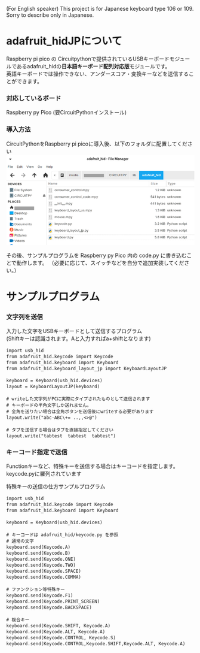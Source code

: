 (For English speaker)
This project is for Japanese keyboard type 106 or 109.
Sorry to describe only in Japanese.

# adafruit_hidJPについて
Raspberry pi pico の Circuitpythonで提供されているUSBキーボードモジュールであるadafruit_hidの**日本語キーボード配列対応版**モジュールです。  
英語キーボードでは操作できない、アンダースコア・変換キーなどを送信することができます。


### 対応しているボード
Raspberry py Pico (要CircuitPythonインストール)


### 導入方法
CircuitPythonをRaspberry pi picoに導入後、以下のフォルダに配置してください
![/xxx/xxx/Circuitpython/lib/adafruit_hid/](folder.png)

その後、サンプルプログラムを Raspberry py Pico 内の code.py に書き込むことで動作します。
（必要に応じて、スイッチなどを自分で追加実装してください。）

# サンプルプログラム
### 文字列を送信
入力した文字をUSBキーボードとして送信するプログラム  
(Shiftキーは認識されます。Aと入力すればa+shiftとなります)
```
import usb_hid
from adafruit_hid.keycode import Keycode
from adafruit_hid.keyboard import Keyboard
from adafruit_hid.keyboard_layout_jp import KeyboardLayoutJP

keyboard = Keyboard(usb_hid.devices)
layout = KeyboardLayoutJP(keyboard)

# writeした文字列がPCに実際にタイプされたものとして送信されます
# キーボードの半角文字しか送れません。
# 全角を送りたい場合は全角ボタンを送信後にwriteする必要があります
layout.write("abc-ABC\+= ..,,<>@")

# タブを送信する場合はタブを直接指定してください
layout.write("tabtest  tabtest  tabtest")
```
 
### キーコード指定で送信
Functionキーなど、特殊キーを送信する場合はキーコードを指定します。
keycode.pyに羅列されています


特殊キーの送信の仕方サンプルプログラム
```
import usb_hid
from adafruit_hid.keycode import Keycode
from adafruit_hid.keyboard import Keyboard

keyboard = Keyboard(usb_hid.devices)

# キーコードは adafruit_hid/keycode.py を参照
# 通常の文字
keyboard.send(Keycode.A)
keyboard.send(Keycode.B)
keyboard.send(Keycode.ONE)
keyboard.send(Keycode.TWO)
keyboard.send(Keycode.SPACE)
keyboard.send(Keycode.COMMA)

# ファンクション等特殊キー
keyboard.send(Keycode.F1)
keyboard.send(Keycode.PRINT_SCREEN)
keyboard.send(Keycode.BACKSPACE)

# 複合キー
keyboard.send(Keycode.SHIFT, Keycode.A)
keyboard.send(Keycode.ALT, Keycode.A)
keyboard.send(Keycode.CONTROL, Keycode.S)
keyboard.send(Keycode.CONTROL,Keycode.SHIFT,Keycode.ALT, Keycode.A)
```

